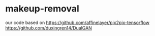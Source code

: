 # makeup-removal
our code based on https://github.com/affinelayer/pix2pix-tensorflow
                  https://github.com/duxingren14/DualGAN
